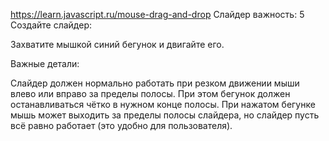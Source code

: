 https://learn.javascript.ru/mouse-drag-and-drop
Слайдер
важность: 5
Создайте слайдер:


Захватите мышкой синий бегунок и двигайте его.

Важные детали:

Слайдер должен нормально работать при резком движении мыши влево или вправо за пределы полосы. При этом бегунок должен останавливаться чётко в нужном конце полосы.
При нажатом бегунке мышь может выходить за пределы полосы слайдера, но слайдер пусть всё равно работает (это удобно для пользователя).
